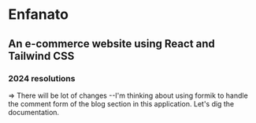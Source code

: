# Enfanato

## An e-commerce website using React and Tailwind CSS

### 2024 resolutions

=> There will be lot of changes
--I'm thinking about using formik to handle the comment form of the blog section in this application. Let's dig the documentation.
